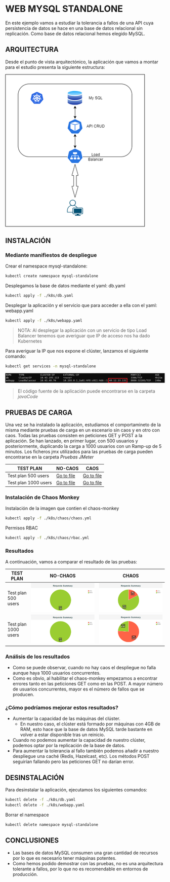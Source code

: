# WEB MYSQL STANDALONE

En este ejemplo vamos a estudiar la tolerancia a fallos de una API cuya persistencia de datos se hace en una base de datos relacional sin replicación. Como base de datos relacional hemos elegido MySQL.



## ARQUITECTURA

Desde el punto de vista arquitectónico, la aplicación que vamos a montar para el estudio presenta la siguiente estructura:

![Architecture](./Images/Architecture.png)



## INSTALACIÓN

### Mediante manifiestos de despliegue

Crear el namespace mysql-standalone:
```sh
kubectl create namespace mysql-standalone
```

Desplegamos la base de datos mediante el yaml: db.yaml 
```sh
kubectl apply -f ./k8s/db.yaml
```

Desplegar la aplicación y el servicio que para acceder a ella con el yaml: webapp.yaml

```sh
kubectl apply -f ./k8s/webapp.yaml
```

> NOTA: Al desplegar la aplicación con un servicio de tipo Load Balancer tenemos que averiguar que IP de acceso nos ha dado Kubernetes

Para averiguar la IP que nos expone el clúster, lanzamos el siguiente comando:
```sh
kubectl get services -n mysql-standalone
```
![ExternalIP](./Images/externalip.png)

> El código fuente de la aplicación puede encontrarse en la carpeta *javaCode*



## PRUEBAS DE CARGA

Una vez se ha instalado la aplicación, estudiamos el comportamineto de la misma mediante pruebas de carga en un escenario sin caos y en otro con caos. Todas las pruebas consisten en peticiones GET y POST a la aplicación. Se han lanzado, en primer lugar, con 500 usuarios y posteriormente, duplicando la carga a 1000 usuarios con un Ramp-up de 5 minutos. 
Los ficheros jmx utilizados para las pruebas de carga pueden encontrarse en la carpeta *Pruebas JMeter*

| TEST PLAN| NO-CAOS| CAOS |
| --- | --- | --- |
| Test plan 500 users | [Go to file](./Pruebas%20JMeter/TestPlanMySqlstandalone-500Users-No-Chaos.jmx) | [Go to file](./Pruebas%20JMeter/TestPlanMySqlstandalone-500Users-Chaos.jmx) |
| Test plan 1000 users | [Go to file](./Pruebas%20JMeter/TestPlanMySqlstandalone-1000Users-No-Chaos.jmx) | [Go to file](./Pruebas%20JMeter/TestPlanMySqlstandalone-1000Users-Chaos.jmx) |

### Instalación de Chaos Monkey

Instalación de la imagen que contien el chaos-monkey
```sh
kubectl apply -f ./k8s/chaos/chaos.yml
```
Permisos RBAC
```sh
kubectl apply -f ./k8s/chaos/rbac.yml
```

### Resultados 

A continuación, vamos a comparar el resultado de las pruebas:

| TEST PLAN| NO-CHAOS| CHAOS |
| --- | --- | --- |
| Test plan 500 users | ![500NoChaos](./Images/500-users-no-chaos.png) | ![500Chaos](./Images/500-users-chaos.png) |
| Test plan 1000 users | ![1000NoChaos](./Images/1000-users-no-chaos.png) | ![1000Chaos](./Images/1000-users-chaos.png) |


### Análisis de los resultados 

- Como se puede observar, cuando no hay caos el despliegue no falla aunque haya 1000 usuarios concurrentes.
- Como es obvio, al habilitar el chaos-monkey empezamos a encontrar errores tanto en las peticiones GET como en las POST. A mayor número de usuarios concurrentes, mayor es el número de fallos que se producen. 


### ¿Cómo podríamos mejorar estos resultados?

- Aumentar la capacidad de las máquinas del clúster.
  - En nuestro caso, el clúster está formado por máquinas con 4GB de RAM, esto hace que la base de datos MySQL tarde bastante en volver a estar disponible tras un reinicio. 
- Cuando no podemos aumentar la capacidad de nuestro clúster, podemos optar por la replicación de la base de datos.
- Para aumentar la tolerancia al fallo también podemos añadir a nuestro despliegue una caché (Redis, Hazelcast, etc). Los métodos POST seguirían fallando pero las peticiones GET no darían error. 



## DESINSTALACIÓN

Para desinstalar la aplicación, ejecutamos los siguientes comandos:

```sh
kubectl delete -f ./k8s/db.yaml
kubectl delete -f ./k8s/webapp.yaml
```

Borrar el namespace
```sh
kubectl delete namespace mysql-standalone
```



## CONCLUSIONES

- Las bases de datos MySQL consumen una gran cantidad de recursos por lo que es necesario tener máquinas potentes.
- Como hemos podido demostrar con las pruebas, no es una arquitectura tolerante a fallos, por lo que no es recomendable en entornos de producción. 